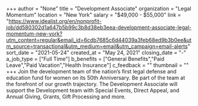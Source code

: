 +++
author = "None"
title = "Development Associate"
organization = "Legal Momentum"
location = "New York"
salary = "$49,000 - $55,000"
link = "https://www.idealist.org/en/nonprofit-job/dd580302d1a647b5b99c3b8d38eb3eea-development-associate-legal-momentum-new-york?utm_content=regular&email_id=6cdb7685c6d44039a3feb68ed9b3b0ee&utm_source=transactional&utm_medium=email&utm_campaign=email-alerts"
sort_date = "2021-05-24"
created_at = "May 24, 2021"
closing_date = "-"
a_job_type = ["Full Time"]
b_benefits = ["General Benefits","Paid Leave","Paid Vacation","Health Insurance"]
c_feedback = ""
thumbnail = ""
+++
Join the development team of the nation’s first legal defense and education fund for women on its 50th Anniversary. Be part of the team at the forefront of our growth trajectory. The Development Associate will support the Development team with Special Events, Direct Appeal, and Annual Giving, Grants, Gift Processing and more.